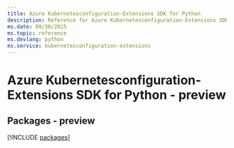 ```yaml
---
title: Azure Kubernetesconfiguration-Extensions SDK for Python
description: Reference for Azure Kubernetesconfiguration-Extensions SDK for Python
ms.date: 09/30/2025
ms.topic: reference
ms.devlang: python
ms.service: kubernetesconfiguration-extensions
---
```

# Azure Kubernetesconfiguration-Extensions SDK for Python - preview
## Packages - preview
[!INCLUDE [packages](kubernetesconfiguration-extensions-index.md)]